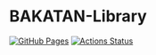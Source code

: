 # BAKATAN-Library

 [![GitHub Pages](https://img.shields.io/static/v1?label=GitHub+Pages&message=+&color=brightgreen&logo=github)](https://kabatan.github.io/BAKATAN-Library/) 
[![Actions Status](https://github.com/kabatan/BAKATAN-Library/workflows/verify/badge.svg)](https://github.com/kabatan/BAKATAN-Library/actions) 
